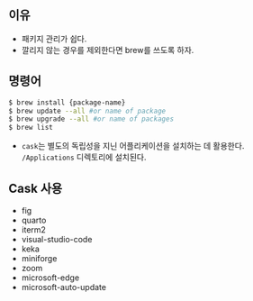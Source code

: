 ## 이유 
- 패키지 관리가 쉽다. 
- 깔리지 않는 경우를 제외한다면 brew를 쓰도록 하자. 

## 명령어 

```bash
$ brew install {package-name}
$ brew update --all #or name of package 
$ brew upgrade --all #or name of packages
$ brew list 
```

- `cask`는 별도의 독립성을 지닌 어플리케이션을 설치하는 데 활용한다. `/Applications` 디렉토리에 설치된다. 

## Cask 사용
- fig 
- quarto 
- iterm2 
- visual-studio-code 
- keka 
- miniforge 
- zoom 
- microsoft-edge 
- microsoft-auto-update 
